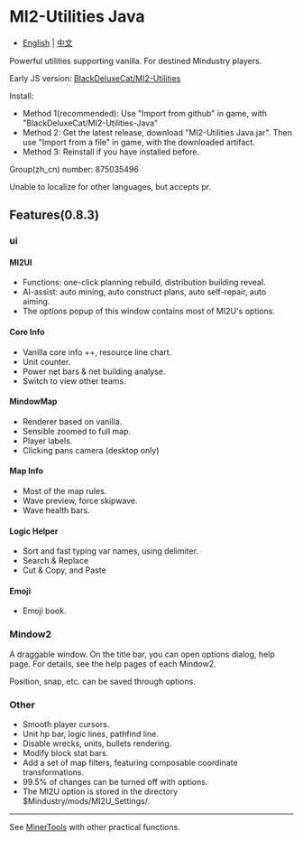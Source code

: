# MI2-Utilities Java

- [English](README.md) | [中文](README_zh.md)

Powerful utilities supporting vanilla. For destined Mindustry players.

Early JS version: [BlackDeluxeCat/MI2-Utilities](https://github.com/BlackDeluxeCat/MI2-Utilities)

Install:

- Method 1(recommended): Use "Import from github" in game, with "BlackDeluxeCat/MI2-Utilities-Java"
- Method 2: Get the latest release, download "MI2-Utilities Java.jar". Then use "Import from  a file" in game, with the downloaded artifact.
- Method 3: Reinstall if you have installed before.

Group(zh_cn) number: 875035496

Unable to localize for other languages, but accepts pr.

## Features(0.8.3)

### ui

#### MI2UI
- Functions: one-click planning rebuild, distribution building reveal.
- AI-assist: auto mining, auto construct plans, auto self-repair, auto aiming.
- The options popup of this window contains most of MI2U's options.

#### Core Info
- Vanilla core info ++, resource line chart.
- Unit counter.
- Power net bars & net building analyse.
- Switch to view other teams.

#### MindowMap
- Renderer based on vanilla.
- Sensible zoomed to full map.
- Player labels.
- Clicking pans camera (desktop only)

#### Map Info
- Most of the map rules.
- Wave preview, force skipwave.
- Wave health bars.

#### Logic Helper
- Sort and fast typing var names, using delimiter. 
- Search & Replace
- Cut & Copy, and Paste

#### Emoji
- Emoji book.

### Mindow2
A draggable window. On the title bar, you can open options dialog, help page. For details, see the help pages of each Mindow2.

Position, snap, etc. can be saved through options.

### Other
- Smooth player cursors.
- Unit hp bar, logic lines, pathfind line.
- Disable wrecks, units, bullets rendering.
- Modify block stat bars.
- Add a set of map filters, featuring composable coordinate transformations.
- 99.5% of changes can be turned off with options.
- The MI2U option is stored in the directory $Mindustry/mods/MI2U_Settings/.

---

See [MinerTools](github.com/RlCCJ/MinerTools) with other practical functions. 
